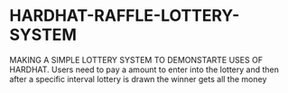 # HARDHAT-RAFFLE-LOTTERY-SYSTEM

MAKING A SIMPLE LOTTERY SYSTEM TO DEMONSTARTE USES OF HARDHAT.
Users need to pay a amount to enter into the lottery and then after a specific interval lottery is drawn the winner gets all the money
